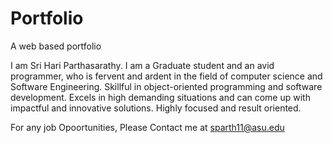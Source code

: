 # Portfolio
A web based portfolio


I am Sri Hari Parthasarathy. I am a Graduate student and an avid programmer, who is fervent and ardent in the field of computer science 
and Software Engineering. Skillful in object-oriented programming and software development. Excels in high demanding situations
and can come up with impactful and innovative solutions. Highly focused and result oriented.

For any job Opoortunities, Please Contact me at sparth11@asu.edu
